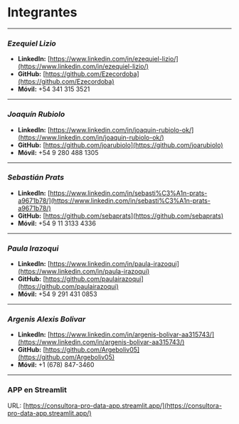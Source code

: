 # Integrantes

---

### **_Ezequiel Lizio_**
- **LinkedIn:** [https://www.linkedin.com/in/ezequiel-lizio/](https://www.linkedin.com/in/ezequiel-lizio/)
- **GitHub:** [https://github.com/Ezecordoba](https://github.com/Ezecordoba)
- **Móvil:** +54 341 315 3521

---

### **_Joaquín Rubiolo_**
- **LinkedIn:** [https://www.linkedin.com/in/joaquin-rubiolo-ok/](https://www.linkedin.com/in/joaquin-rubiolo-ok/)
- **GitHub:** [https://github.com/joarubiolo](https://github.com/joarubiolo)
- **Móvil:** +54 9 280 488 1305

---

### **_Sebastián Prats_**
- **LinkedIn:** [https://www.linkedin.com/in/sebasti%C3%A1n-prats-a9671b78/](https://www.linkedin.com/in/sebasti%C3%A1n-prats-a9671b78/)
- **GitHub:** [https://github.com/sebaprats](https://github.com/sebaprats)
- **Móvil:** +54 9 11 3133 4336

---

### **_Paula Irazoqui_**
- **LinkedIn:** [https://www.linkedin.com/in/paula-irazoqui](https://www.linkedin.com/in/paula-irazoqui)
- **GitHub:** [https://github.com/paulairazoqui](https://github.com/paulairazoqui)
- **Móvil:** +54 9 291 431 0853

---

### **_Argenis Alexis Bolivar_**
- **LinkedIn:** [https://www.linkedin.com/in/argenis-bolivar-aa315743/](https://www.linkedin.com/in/argenis-bolivar-aa315743/)
- **GitHub:** [https://github.com/Argeboliv05](https://github.com/Argeboliv05)
- **Móvil:** +1 (678) 847-3460

---
### **APP en Streamlit**
URL: [https://consultora-pro-data-app.streamlit.app/](https://consultora-pro-data-app.streamlit.app/)
